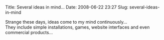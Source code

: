 Title: Several ideas in mind...
Date: 2008-06-22 23:27
Slug: several-ideas-in-mind

Strange these days, ideas come to my mind continuously...  
They include simple installations, games, website interfaces and even
commercial products...

